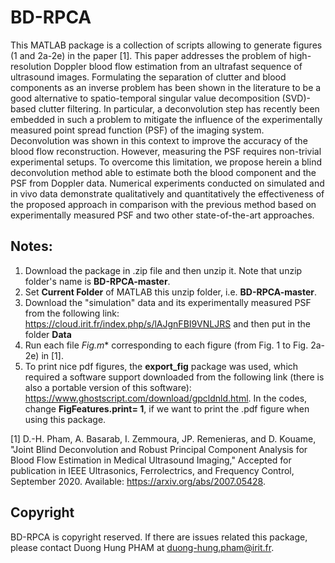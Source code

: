 # BD-RPCA

This MATLAB package is a collection of scripts allowing to generate figures (1 and 2a-2e) in the paper [1]. This paper addresses the problem of high-resolution Doppler blood flow estimation from an ultrafast sequence of ultrasound images. Formulating the separation of clutter and blood components as an inverse problem has been shown in the literature to be a good alternative to spatio-temporal singular value decomposition (SVD)-based clutter filtering. In particular, a deconvolution step has recently been embedded in such a problem to mitigate the influence of the experimentally measured point spread function (PSF) of the imaging system. Deconvolution was shown in this context to improve the accuracy of the blood flow reconstruction. However, measuring the PSF requires non-trivial experimental setups. To overcome this limitation, we propose herein a blind deconvolution method able to estimate both the blood component and the PSF from Doppler data. Numerical experiments conducted on simulated and in vivo data demonstrate qualitatively and quantitatively the effectiveness of the proposed approach in comparison with the previous method based on experimentally measured PSF and two other state-of-the-art approaches.


## Notes: 
1. Download the package in .zip file and then unzip it. Note that unzip folder's name is **BD-RPCA-master**.  
2. Set **Current Folder** of MATLAB this unzip folder, i.e. **BD-RPCA-master**.  
3. Download the "simulation" data and its experimentally measured PSF from the following link: 
https://cloud.irit.fr/index.php/s/lAJgnFBI9VNLJRS and then put in the folder **Data**
4. Run each file **Fig*.m** corresponding to each figure (from Fig. 1 to Fig. 2a-2e) in [1]. 
5. To print nice pdf figures, the **export_fig** package was used, which required a software support downloaded from the following link (there is also a portable version of this software): https://www.ghostscript.com/download/gpcldnld.html. In the codes, change **FigFeatures.print= 1**, if we want to print the .pdf figure when using this package. 


[1] D.-H. Pham, A. Basarab, I. Zemmoura, JP. Remenieras, and D. Kouame, "Joint Blind Deconvolution and Robust Principal Component Analysis for Blood Flow Estimation in Medical Ultrasound Imaging," Accepted for publication in IEEE Ultrasonics, Ferrolectrics, and Frequency Control, September 2020. Available: https://arxiv.org/abs/2007.05428.


## Copyright

BD-RPCA is copyright reserved. If there are issues related this package, please contact Duong Hung PHAM at duong-hung.pham@irit.fr.
